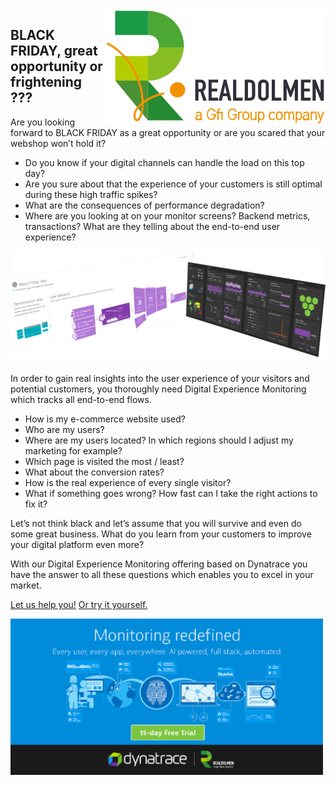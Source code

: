 <img src="./logo.svg" align="right">

## BLACK FRIDAY, great opportunity or frightening ???

Are you looking forward to BLACK FRIDAY as a great opportunity or are you scared that your webshop won’t hold it?

- Do you know if your digital channels can handle the load on this top day?
- Are you sure about that the experience of your customers is still optimal during these high traffic spikes?
- What are the consequences of performance degradation?
- Where are you looking at on your monitor screens? Backend metrics, transactions? What are they telling about the end-to-end user experience?

<img src="./both-bf-screenshots.png">

In order to gain real insights into the user experience of your visitors and potential customers, you thoroughly need Digital Experience Monitoring which tracks all end-to-end flows.

- How is my e-commerce website used?
- Who are my users?
- Where are my users located? In which regions should I adjust my marketing for example?
- Which page is visited the most / least? 
- What about the conversion rates? 
- How is the real experience of every single visitor?
- What if something goes wrong? How fast can I take the right actions to fix it?

Let’s not think black and let’s assume that you will survive and even do some great business. What do you learn from your customers to improve your digital platform even more?

With our Digital Experience Monitoring offering based on Dynatrace you have the answer to all these questions which enables you to excel in your market.

[Let us help you!](https://www.realdolmen.com/en/solution/dynatrace-for-performance-management) [Or try it yourself.](https://www.dynatrace.com/trial/?promocode=REALDOLMEN)

[<img src="./2701_SI_SaasTrialCo-branded_RealDolmen_TW_1024x512_Final.png" width="500px">](https://www.dynatrace.com/trial/?promocode=REALDOLMEN)


